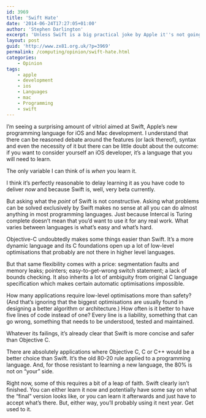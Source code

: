 ```yaml
---
id: 3969
title: 'Swift Hate'
date: '2014-06-24T17:27:05+01:00'
author: 'Stephen Darlington'
excerpt: 'Unless Swift is a big practical joke by Apple it''s not going away any time soon. Get used to it.'
layout: post
guid: 'http://www.zx81.org.uk/?p=3969'
permalink: /computing/opinion/swift-hate.html
categories:
    - Opinion
tags:
    - apple
    - development
    - ios
    - Languages
    - mac
    - Programming
    - swift
---
```


I’m seeing a surprising amount of vitriol aimed at Swift, Apple’s new programming language for iOS and Mac development. I understand that there can be reasoned debate around the features (or lack thereof), syntax and even the necessity of it but there can be little doubt about the outcome: if you want to consider yourself an iOS developer, it’s a language that you will need to learn.

The only variable I can think of is *when* you learn it.

I think it’s perfectly reasonable to delay learning it as you have code to deliver *now* and because Swift is, well, very beta currently.

But asking what the *point* of Swift is not constructive. Asking what problems can be solved exclusively by Swift makes no sense at all <s></s> you can do almost anything in most programming languages. Just because Intercal is Turing complete doesn’t mean that you’d want to use it for any real work. What varies between languages is what’s easy and what’s hard.

Objective-C undoubtedly makes some things easier than Swift. It’s a more dynamic language and its C foundations open up a lot of low-level optimisations that probably are not there in higher level languages.

But that same flexibility comes with a price: segmentation faults and memory leaks; pointers; easy-to-get-wrong switch statement; a lack of bounds checking. It also inherits a lot of ambiguity from original C language specification which makes certain automatic optimisations impossible.

How many applications require low-level optimisations more than safety? (And that’s ignoring that the biggest optimisations are usually found in designing a better algorithm or architecture.) How often is it better to have five lines of code instead of one? Every line is a liability, something that can go wrong, something that needs to be understood, tested and maintained.

Whatever its failings, it’s already clear that Swift is more concise and safer than Objective C.

There are absolutely applications where Objective C, C or C++ would be a better choice than Swift. It’s the old 80-20 rule applied to a programming language. And, for those resistant to learning a new language, the 80% is not on “your” side.

Right now, some of this requires a bit of a leap of faith. Swift clearly isn’t finished. You can either learn it now and potentially have some say on what the “final” version looks like, or you can learn it afterwards and just have to accept what’s there. But, either way, you’ll probably using it next year. Get used to it.